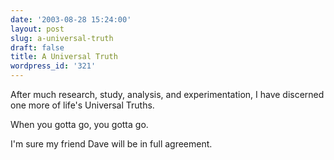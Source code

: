 ```yaml
---
date: '2003-08-28 15:24:00'
layout: post
slug: a-universal-truth
draft: false
title: A Universal Truth
wordpress_id: '321'
---
```


After much research, study, analysis, and experimentation, I have discerned one more of life's Universal Truths.  

  

When you gotta go, you gotta go.  

  

I'm sure my friend Dave will be in full agreement.

